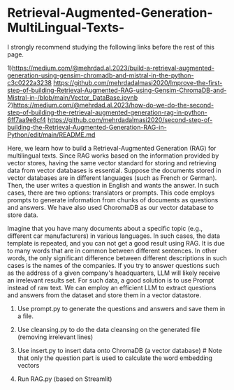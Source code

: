 # Retrieval-Augmented-Generation-MultiLingual-Texts-
I strongly recommend studying the following links before the rest of this page.

1)https://medium.com/@mehrdad.al.2023/build-a-retrieval-augmented-generation-using-gensim-chromadb-and-mistral-in-the-python-c3c0222a3238
https://github.com/mehrdadalmasi2020/Improve-the-first-step-of-building-Retrieval-Augmented-RAG-using-Gensim-ChromaDB-and-Mistral-in-/blob/main/Vector_DataBase.ipynb
2)https://medium.com/@mehrdad.al.2023/how-do-we-do-the-second-step-of-building-the-retrieval-augmented-generation-rag-in-python-6ff7aa9e8cf4
https://github.com/mehrdadalmasi2020/second-step-of-building-the-Retrieval-Augmented-Generation-RAG-in-Python/edit/main/README.md

Here, we learn how to build a Retrieval-Augmented Generation (RAG) for multilingual texts. Since RAG works based on the information provided by vector stores, having the same vector standard for storing and retrieving data from vector databases is essential.
Suppose the documents stored in vector databases are in different languages (such as French or German). Then, the user writes a question in English and wants the answer. In such cases, there are two options: translators or prompts.
This code employs prompts to generate information from chunks of documents as questions and answers. We have also used ChoromaDB as our vector database to store data.

Imagine that you have many documents about a specific topic (e.g., different car manufacturers) in various languages. In such cases, the data template is repeated, and you can not get a good result using RAG. It is due to many words that are in common between different sentences. In other words, the only significant difference between different descriptions in such cases is the names of the companies.
If you try to answer questions such as the address of a given company's headquarters, LLM will likely receive an irrelevant results set. For such data, a good solution is to use Prompt instead of raw text. We can employ an efficient LLM to extract questions and answers from the dataset and store them in a vector datastore. 

1) Use prompt.py to generate the questions and answers and save them in a file.

2) Use cleansing.py to do the data cleansing on the generated file (removing irrelevant lines)

3) Use insert.py to insert data onto ChromaDB (a vector database) # Note that only the question part is used to calculate the word embedding vectors

4) Run RAG.py (based on Streamlit)


